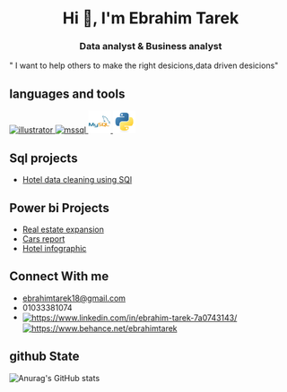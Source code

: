 
<h1 align="center">Hi 👋, I'm Ebrahim Tarek</h1>
<h3 align="center"> Data analyst & Business analyst</h3>

" I want to help others to make the right desicions,data driven desicions"



## languages and tools
<p align="left"> <a href="https://www.adobe.com/in/products/illustrator.html" target="_blank" rel="noreferrer"> <img src="https://www.vectorlogo.zone/logos/adobe_illustrator/adobe_illustrator-icon.svg" alt="illustrator" width="40" height="40"/> </a> <a href="https://www.microsoft.com/en-us/sql-server" target="_blank" rel="noreferrer"> <img src="https://www.svgrepo.com/show/303229/microsoft-sql-server-logo.svg" alt="mssql" width="40" height="40"/> </a> <a href="https://www.mysql.com/" target="_blank" rel="noreferrer"> <img src="https://raw.githubusercontent.com/devicons/devicon/master/icons/mysql/mysql-original-wordmark.svg" alt="mysql" width="40" height="40"/> </a> <a href="https://www.python.org" target="_blank" rel="noreferrer"> <img src="https://raw.githubusercontent.com/devicons/devicon/master/icons/python/python-original.svg" alt="python" width="40" height="40"/> </a> </p>

##  Sql projects

 - [Hotel data cleaning using SQl](https://github.com/EbrahimTarek/CleaningHoteldata/tree/main/hoteldata)


## Power bi Projects

 - [Real estate expansion](https://app.powerbi.com/groups/me/reports/b5e5d228-13ad-4681-ae18-dd0d1cd98315/ReportSection?ctid=00047949-97c2-46c8-a10e-93e594deddba)
 - [Cars report](https://app.powerbi.com/groups/me/reports/5a4d2090-207c-44c3-ab6a-3c3591d5addf/ReportSection?ctid=00047949-97c2-46c8-a10e-93e594deddba)
 - [Hotel infographic](https://www.behance.net/gallery/142365979/Hotel-Infographic?)





## Connect With me

 - ebrahimtarek18@gmail.com
 - 01033381074
 - <a href="https://linkedin.com/in/https://www.linkedin.com/in/ebrahim-tarek-7a0743143/" target="blank"><img align="center" src="https://raw.githubusercontent.com/rahuldkjain/github-profile-readme-generator/master/src/images/icons/Social/linked-in-alt.svg" alt="https://www.linkedin.com/in/ebrahim-tarek-7a0743143/" height="30" width="40" /></a>
 <a href="https://www.behance.net/ebrahimtarek" target="blank"><img align="center" src="https://raw.githubusercontent.com/rahuldkjain/github-profile-readme-generator/master/src/images/icons/Social/behance.svg" alt="https://www.behance.net/ebrahimtarek" height="30" width="40" /></a>
</p>



## github State

![Anurag's GitHub stats](https://github-readme-stats.vercel.app/api?username=ebrahimtarek&show_icons=true&theme=radical)

